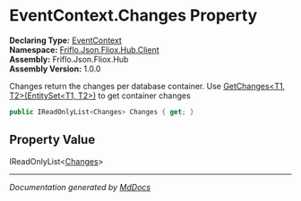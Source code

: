﻿<!--  
  <auto-generated>   
    The contents of this file were generated by a tool.  
    Changes to this file may be list if the file is regenerated  
  </auto-generated>   
-->

# EventContext.Changes Property

**Declaring Type:** [EventContext](../index.md)  
**Namespace:** [Friflo.Json.Fliox.Hub.Client](../../index.md)  
**Assembly:** Friflo.Json.Fliox.Hub  
**Assembly Version:** 1.0.0

Changes return the changes per database container.             Use [GetChanges\<T1, T2\>(EntitySet\<T1, T2\>)](../methods/GetChanges.md) to get  container changes 

```csharp
public IReadOnlyList<Changes> Changes { get; }
```

## Property Value

IReadOnlyList\<[Changes](../../Changes/index.md)\>

___

*Documentation generated by [MdDocs](https://github.com/ap0llo/mddocs)*
